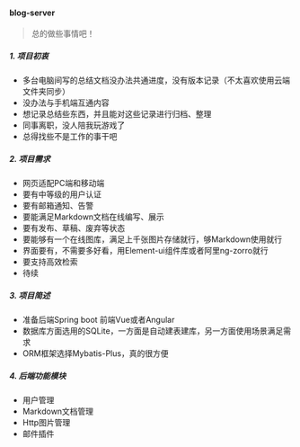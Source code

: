 #### blog-server

> 总的做些事情吧！

##### 1. 项目初衷

- 多台电脑间写的总结文档没办法共通进度，没有版本记录（不太喜欢使用云端文件夹同步）
- 没办法与手机端互通内容
- 想记录总结些东西，并且能对这些记录进行归档、整理
- 同事离职，没人陪我玩游戏了
- 总得找些不是工作的事干吧

##### 2. 项目需求

- 网页适配PC端和移动端
- 要有中等级的用户认证
- 要有邮箱通知、告警
- 要能满足Markdown文档在线编写、展示
- 要有发布、草稿、废弃等状态
- 要能够有一个在线图库，满足上千张图片存储就行，够Markdown使用就行
- 界面要有，不需要多好看，用Element-ui组件库或者阿里ng-zorro就行
- 要支持高效检索
- 待续

##### 3. 项目简述

- 准备后端Spring boot 前端Vue或者Angular
- 数据库方面选用的SQLite，一方面是自动建表建库，另一方面使用场景满足需求
- ORM框架选择Mybatis-Plus，真的很方便

##### 4. 后端功能模块

- 用户管理
- Markdown文档管理
- Http图片管理
- 邮件插件

